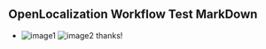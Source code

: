 ## OpenLocalization Workflow Test MarkDown
* ![image1](.\5e916037-be8f-4354-aca6-368a1ec3dc83.PNG)   ![image2](.\5e905a5d-0f49-4258-abce-5b2ba9a137c3.png) 
thanks!